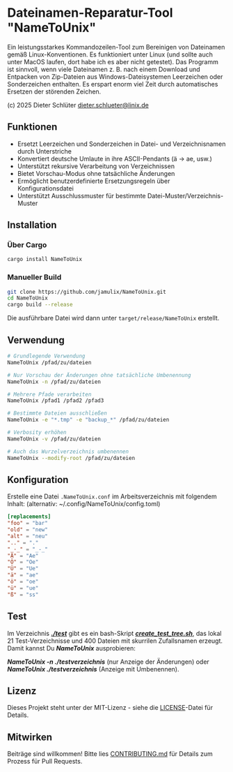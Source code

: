 # Dateinamen-Reparatur-Tool "NameToUnix"

Ein leistungsstarkes Kommandozeilen-Tool zum Bereinigen von Dateinamen gemäß Linux-Konventionen.
Es funktioniert unter Linux (und sollte auch unter MacOS laufen, dort habe ich es aber nicht getestet). 
Das Programm ist sinnvoll, wenn viele Dateinamen z. B. nach einem Download und Entpacken von Zip-Dateien aus Windows-Dateisystemen 
Leerzeichen oder Sonderzeichen enthalten. Es erspart enorm viel Zeit durch automatisches Ersetzen der störenden Zeichen. 

(c) 2025 Dieter Schlüter <dieter.schlueter@linix.de>

## Funktionen

- Ersetzt Leerzeichen und Sonderzeichen in Datei- und Verzeichnisnamen durch Unterstriche
- Konvertiert deutsche Umlaute in ihre ASCII-Pendants (ä → ae, usw.)
- Unterstützt rekursive Verarbeitung von Verzeichnissen
- Bietet Vorschau-Modus ohne tatsächliche Änderungen
- Ermöglicht benutzerdefinierte Ersetzungsregeln über Konfigurationsdatei
- Unterstützt Ausschlussmuster für bestimmte Datei-Muster/Verzeichnis-Muster

## Installation

### Über Cargo

```bash
cargo install NameToUnix
```

### Manueller Build

```bash
git clone https://github.com/jamulix/NameToUnix.git
cd NameToUnix
cargo build --release
```

Die ausführbare Datei wird dann unter `target/release/NameToUnix` erstellt.

## Verwendung

```bash
# Grundlegende Verwendung
NameToUnix /pfad/zu/dateien

# Nur Vorschau der Änderungen ohne tatsächliche Umbenennung
NameToUnix -n /pfad/zu/dateien

# Mehrere Pfade verarbeiten
NameToUnix /pfad1 /pfad2 /pfad3

# Bestimmte Dateien ausschließen
NameToUnix -e "*.tmp" -e "backup_*" /pfad/zu/dateien

# Verbosity erhöhen
NameToUnix -v /pfad/zu/dateien

# Auch das Wurzelverzeichnis umbenennen
NameToUnix --modify-root /pfad/zu/dateien
```

## Konfiguration

Erstelle eine Datei `.NameToUnix.conf` im Arbeitsverzeichnis mit folgendem Inhalt:
(alternativ: ~/.config/NameToUnix/config.toml)

```toml
[replacements]
"foo" = "bar"
"old" = "new"
"alt" = "neu"
".." = "."
"_·_" = "_-_"
"Ä" = "Ae"
"Ö" = "Oe"
"Ü" = "Ue"
"ä" = "ae"
"ö" = "oe"
"ü" = "ue"
"ß" = "ss"
```

## Test

Im Verzeichnis [***./test***](./test) gibt es ein bash-Skript [***create_test_tree.sh***](test/create_test_tree.sh), das lokal 21 Test-Verzeichnisse und 400 Dateien mit skurrilen Zufallsnamen erzeugt. Damit kannst Du ***NameToUnix*** ausprobieren:
 
***NameToUnix -n ./testverzeichnis*** (nur Anzeige der Änderungen)
oder
***NameToUnix ./testverzeichnis*** (Anzeige mit Umbenennen).

## Lizenz

Dieses Projekt steht unter der MIT-Lizenz - siehe die [LICENSE](LICENSE)-Datei für Details.

## Mitwirken

Beiträge sind willkommen! Bitte lies [CONTRIBUTING.md](CONTRIBUTING.md) für Details zum Prozess für Pull Requests.

